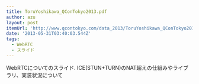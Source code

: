 ```yaml
---
title: ToruYoshikawa_QConTokyo2013.pdf
author: azu
layout: post
itemUrl: 'http://www.qcontokyo.com/data_2013/ToruYoshikawa_QConTokyo2013.pdf'
date: '2013-05-31T03:40:03.544Z'
tags:
  - WebRTC
  - スライド
---
```

WebRTCについてのスライド.
ICE(STUN+TURN)のNAT超えの仕組みやライブラリ、実装状況について
